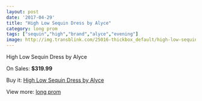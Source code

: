 ```yaml
---
layout: post
date: '2017-04-29'
title: "High Low Sequin Dress by Alyce"
category: long prom
tags: ["sequin","high","brand","alyce","evening"]
image: http://img.transblink.com/25016-thickbox_default/high-low-sequin-dress-by-alyce.jpg
---
```

High Low Sequin Dress by Alyce

On Sales: **$319.99**
<a href="https://www.transblink.com/en/long-prom/7888-high-low-sequin-dress-by-alyce.html"><amp-img layout="responsive" width="600" height="600" src="//img.transblink.com/25016-thickbox_default/high-low-sequin-dress-by-alyce.jpg" alt="High Low Sequin Dress by Alyce 0" /></a>
<a href="https://www.transblink.com/en/long-prom/7888-high-low-sequin-dress-by-alyce.html"><amp-img layout="responsive" width="600" height="600" src="//img.transblink.com/25017-thickbox_default/high-low-sequin-dress-by-alyce.jpg" alt="High Low Sequin Dress by Alyce 1" /></a>

Buy it: [High Low Sequin Dress by Alyce](https://www.transblink.com/en/long-prom/7888-high-low-sequin-dress-by-alyce.html "High Low Sequin Dress by Alyce")

View more: [long prom](https://www.transblink.com/en/58-long-prom "long prom")